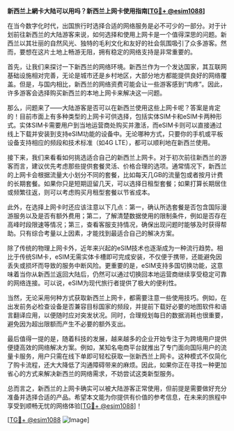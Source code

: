 **新西兰上網卡大陆可以用吗？新西兰上网卡使用指南[[TG💪+ @esim1088](https://t.me/s/esim1088)]**

在当今数字化时代，出国旅行时选择合适的网络服务是必不可少的一部分。对于计划前往新西兰的大陆游客来说，如何选择和使用上网卡是一个值得深思的问题。新西兰以其壮丽的自然风光、独特的毛利文化和友好的社会氛围吸引了众多游客。然而，要想在这片土地上畅游无阻，拥有稳定的网络支持是非常重要的。

首先，让我们来探讨一下新西兰的网络环境。新西兰作为一个发达国家，其互联网基础设施相对完善，无论是城市还是乡村地区，大部分地方都能提供良好的网络覆盖。但是，与国内相比，新西兰的网络资费可能会让一些游客感到“肉疼”。因此，许多游客会选择购买新西兰的本地上网卡来解决这一问题。

那么，问题来了——大陆游客是否可以在新西兰使用这些上网卡呢？答案是肯定的！目前市面上有多种类型的上网卡可供选择，包括实体SIM卡和eSIM卡两种形式。实体SIM卡需要用户到当地运营商处购买并激活，而eSIM卡则可以直接通过线上下载并安装到支持eSIM功能的设备中。无论哪种方式，只要你的手机或平板设备支持相应的频段和技术标准（如4G LTE），都可以顺利地在新西兰使用。

接下来，我们来看看如何挑选适合自己的新西兰上网卡。对于初次前往新西兰的游客而言，建议优先考虑那些提供套餐灵活、价格合理的选项。通常情况下，新西兰的上网卡会根据流量大小划分不同的套餐，比如每天几GB的流量包或者按月计费的长期套餐。如果你只是短期逗留几天，可以选择日租型套餐；如果打算长期居住或频繁往返，则可以考虑购买月租型套餐以节省成本。

此外，在选择上网卡时还应该注意以下几点：第一，确认所选套餐是否包含国际漫游服务以及是否有额外费用；第二，了解清楚数据使用的限制条件，例如是否存在高峰时段限速等情况；第三，查看客服支持情况，确保出现问题时能够及时获得帮助。只有综合考量以上因素，才能找到最适合自己的解决方案。

除了传统的物理上网卡外，近年来兴起的eSIM技术也逐渐成为一种流行趋势。相比于传统SIM卡，eSIM无需实体卡槽即可完成安装，不仅便于携带，还能避免因丢失或损坏而导致的服务中断风险。更重要的是，eSIM支持多国切换功能，这意味着当你从新西兰返回大陆后，仍然可以通过切换回本地运营商继续享受稳定可靠的网络连接。可以说，eSIM为现代旅行者提供了极大的便利性。

当然，无论采用何种方式获取新西兰上网卡，都需要注意一些使用技巧。例如，在出发前务必检查设备是否兼容目标国家的频段，并提前下载好必要的地图软件和语言翻译应用，以便随时应对突发状况。同时，合理规划每日的数据消耗也很重要，避免因为超出限额而产生不必要的额外支出。

最后值得一提的是，随着科技的发展，越来越多的企业开始专注于为跨境用户提供便捷高效的网络解决方案。例如，某知名电商平台就推出了专门面向国际用户的流量卡服务，用户只需在线下单即可轻松获取一张新西兰上网卡。这种模式不仅简化了购卡流程，还大大降低了沟通障碍带来的麻烦。因此，如果你正在寻找一种更加省心的方式来解决新西兰的网络需求，不妨尝试这类新型服务。

总而言之，新西兰的上网卡确实可以被大陆游客正常使用，但前提是需要做好充分准备并选择合适的产品。希望本文能为你提供有价值的参考信息，在未来的旅程中享受到顺畅无忧的网络体验[[TG💪+ @esim1088](https://t.me/s/esim1088)]！

[[TG💪+ @esim1088](https://t.me/s/esim1088) ![Image](https://i.postimg.cc/4NQfJmqS/Snipaste-2025-05-13-00-14-12.png)]